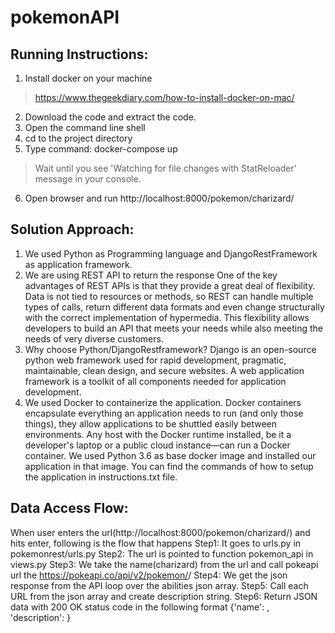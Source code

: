 # pokemonAPI

Running Instructions:
------------------
1. Install docker on your machine
> https://www.thegeekdiary.com/how-to-install-docker-on-mac/
2. Download the code and extract the code.
3. Open the command line shell
4. cd to the project directory
5. Type command: docker-compose up
> Wait until you see 'Watching for file changes with StatReloader' message in your console.
6. Open browser and run http://localhost:8000/pokemon/charizard/

Solution Approach:
------------------
1. We used Python as Programming language and DjangoRestFramework as application framework.
2. We are using REST API to return the response
One of the key advantages of REST APIs is that they provide a great deal of flexibility. 
Data is not tied to resources or methods, so REST can handle multiple types of calls, 
return different data formats and even change structurally with the correct implementation of hypermedia. 
This flexibility allows developers to build an API that meets your needs while also meeting the needs of very diverse customers.
3. Why choose Python/DjangoRestframework?
Django is an open-source python web framework used for rapid development, pragmatic, maintainable, clean design, and secure websites. 
A web application framework is a toolkit of all components needed for application development.
4. We used Docker to containerize the application. 
Docker containers encapsulate everything an application needs to run (and only those things), 
they allow applications to be shuttled easily between environments. 
Any host with the Docker runtime installed, be it a developer's laptop or a public cloud instance—can run a Docker container. 
We used Python 3.6 as base docker image and installed our application in that image. 
You can find the commands of how to setup the application in instructions.txt file.

Data Access Flow:
-----------------
When user enters the url(http://localhost:8000/pokemon/charizard/) and hits enter, following is the flow that happens
Step1: It goes to urls.py in pokemonrest/urls.py
Step2: The url is pointed to function pokemon_api in views.py
Step3: We take the name(charizard) from the url and call pokeapi url the https://pokeapi.co/api/v2/pokemon/<id or name>/
Step4: We get the json response from the API loop over the abilities json array.
Step5: Call each URL from the json array and create description string.
Step6: Return JSON data with 200 OK status code in the following format
{'name': <name>, 'description': <description formed from step6>}
